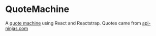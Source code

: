 # QuoteMachine

A [quote machine](dancing-clafoutis-00c251) using React and Reactstrap.
Quotes came from [api-ninjas.com](https://api-ninjas.com/api)


